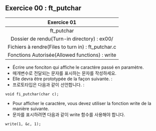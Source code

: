 ## Exercice 00 : ft_putchar

|Exercice 01|
|:---:|
|ft_putchar|
|Dossier de rendu(Turn-in directory) : ex00/|
|Fichiers à rendre(Files to turn in) : ft_putchar.c|
|Fonctions Autorisée(Allowed functions) : write|

- Écrire une fonciton qui affiche le caractère passé en paramètre.
- 매개변수로 전달되는 문자를 표시하는 문자를 작성하세요.
- Elle devra être prototypée de la façon suivante. :
- 프로토타입은 다음과 같이 선언합니다. :

```
void fi_putchar(char c);
```

- Pour afficher le caractère, vous devez utiliser la fonction write de la manière suivante.
- 문자를 표시하려면 다음과 같이 write 함수를 사용해야 합니다.

```
write(1, &c, 1);
```